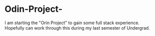 # Odin-Project-
I am starting the "Orin Project" to gain some full stack experience. Hopefully can work through this during my last semester of Undergrad. 

